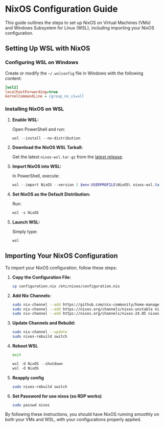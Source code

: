 # NixOS Configuration Guide

This guide outlines the steps to set up NixOS on Virtual Machines (VMs) and Windows Subsystem for Linux (WSL), including importing your NixOS configuration.

## Setting Up WSL with NixOS

### Configuring WSL on Windows

Create or modify the `~/.wslconfig` file in Windows with the following content:

```ini
[wsl2]
localhostForwarding=true
kernelCommandLine = cgroup_no_v1=all
```

### Installing NixOS on WSL

1. **Enable WSL:**

   Open PowerShell and run:

   ```PowerShell
   wsl --install --no-distribution
   ```

2. **Download the NixOS WSL Tarball:**

   Get the latest `nixos-wsl.tar.gz` from the [latest release](https://github.com/nix-community/NixOS-WSL/releases/latest).

3. **Import NixOS into WSL:**

   In PowerShell, execute:

   ```PowerShell
   wsl --import NixOS --version 2 $env:USERPROFILE\NixOS\ nixos-wsl.tar.gz
   ```

4. **Set NixOS as the Default Distribution:**

   Run:

   ```PowerShell
   wsl -s NixOS
   ```

5. **Launch WSL:**

   Simply type:

   ```PowerShell
   wsl
   ```

## Importing Your NixOS Configuration

To import your NixOS configuration, follow these steps:

1. **Copy the Configuration File:**

   ```bash
   cp configuration.nix /etc/nixos/configuration.nix
   ```

2. **Add Nix Channels:**

   ```bash
   sudo nix-channel --add https://github.com/nix-community/home-manager/archive/master.tar.gz home-manager
   sudo nix-channel --add https://nixos.org/channels/nixos-unstable nixos
   sudo nix-channel --add https://nixos.org/channels/nixos-24.05 nixos-24.05
   ```

3. **Update Channels and Rebuild:**

   ```bash
   sudo nix-channel --update
   sudo nixos-rebuild switch
   ```

4. **Reboot WSL**

   ```Bash
   exit
   ```

   ```PowerShell
   wsl -d NixOS --shutdown
   wsl -d NixOS
   ```

5. **Reapply config**

   ```Bash
   sudo nixos-rebuild switch
   ```

6. **Set Password for use nixos (so RDP works)**

   ```Bash
   sudo passwd nixos
   ```

By following these instructions, you should have NixOS running smoothly on both your VMs and WSL, with your configurations properly applied.
